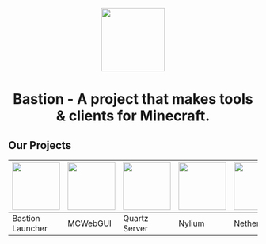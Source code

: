 <p align="center"><img src="https://bastionmc.github.io/github/assets/profile/organisation_icon.png" height="128px" width="128px"></p>
<h1 align="center">Bastion - A project that makes tools & clients for Minecraft.</h1>

## Our Projects
| <img src="https://bastionmc.github.io/github/assets/profile/project_icons/bastion_launcher.png" height="96px" width="96px"> | <img src="https://bastionmc.github.io/github/assets/profile/project_icons/mcwebgui.png" height="96px" width="96px"> | <img src="https://bastionmc.github.io/github/assets/profile/project_icons/quartz.png" height="96px" width="96px"> | <img src="https://bastionmc.github.io/github/assets/profile/project_icons/nylium.png" height="96px" width="96px"> | <img src="https://bastionmc.github.io/github/assets/profile/project_icons/netherrack.png" height="96px" width="96px"> | <img src="https://bastionmc.github.io/github/assets/profile/project_icons/quartz.png" height="96px" width="96px"> | <img src="https://bastionmc.github.io/github/assets/profile/project_icons/bastion_installer.png" height="96px" width="96px"> | 
| --- | --- | --- | --- | --- | --- | --- |
| Bastion Launcher | MCWebGUI | Quartz Server | Nylium | Netherrack | Quartz Client | Bastion Installer |

